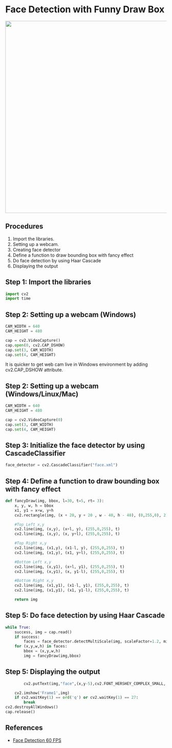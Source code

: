 # Face Detection with Funny Draw Box

<img src="https://user-images.githubusercontent.com/61585411/167345274-5e1edf28-3f5f-4cde-938a-941b6fb8c4c0.jpg" width=600>

## Procedures
1. Import the libraries.
2. Setting up a webcam.
3. Creating face detector
4. Define a function to draw bounding box with fancy effect
5. Do face detection by using Haar Cascade
6. Displaying the output

## Step 1: Import the libraries
```python
import cv2
import time
```
## Step 2: Setting up a webcam (Windows)
```python
CAM_WIDTH = 640
CAM_HEIGHT = 480

cap = cv2.VideoCapture()
cap.open(0, cv2.CAP_DSHOW)
cap.set(3, CAM_WIDTH)
cap.set(4, CAM_HEIGHT)
```
It is quicker to get web cam live in Windows environment by adding cv2.CAP_DSHOW attribute.
## Step 2: Setting up a webcam (Windows/Linux/Mac)
```python
CAM_WIDTH = 640
CAM_HEIGHT = 480

cap = cv2.VideoCapture(0)
cap.set(3, CAM_WIDTH)
cap.set(4, CAM_HEIGHT)
```
## Step 3: Initialize the face detector by using CascadeClassifier
```python
face_detector = cv2.CascadeClassifier("face.xml")
```
## Step 4: Define a function to draw bounding box with fancy effect
```python
def fancyDraw(img, bbox, l=30, t=5, rt= 3):
    x, y, w, h = bbox
    x1, y1 = x+w, y+h
    cv2.rectangle(img, (x + 20, y + 20 , w - 40, h - 40), (0,255,0), 2)

    #Top Left x,y
    cv2.line(img, (x,y), (x+l, y), (255,0,255), t)
    cv2.line(img, (x,y), (x, y+l), (255,0,255), t)

    #Top Right x,y
    cv2.line(img, (x1,y), (x1-l, y), (255,0,255), t)
    cv2.line(img, (x1,y), (x1, y+l), (255,0,255), t)

    #Bottom Left x,y
    cv2.line(img, (x,y1), (x+l, y1), (255,0,255), t)
    cv2.line(img, (x,y1), (x, y1-l), (255,0,255), t)

    #Bottom Right x,y
    cv2.line(img, (x1,y1), (x1-l, y1), (255,0,255), t)
    cv2.line(img, (x1,y1), (x1, y1-l), (255,0,255), t)

    return img
```
## Step 5: Do face detection by using Haar Cascade
```python
while True:
    success, img = cap.read()
    if success:
        faces = face_detector.detectMultiScale(img, scaleFactor=1.2, minNeighbors=5, minSize=(60,60))
    for (x,y,w,h) in faces:
        bbox = (x,y,w,h)
        img = fancyDraw(img,bbox)
```
## Step 5: Displaying the output
```python
        cv2.putText(img,"face",(x,y-5),cv2.FONT_HERSHEY_COMPLEX_SMALL, 1, (0,255,255), 1)

    cv2.imshow('Frame1',img)
    if cv2.waitKey(1) == ord('q') or cv2.waitKey(1) == 27:
        break
cv2.destroyAllWindows()
cap.release()
```
## References
- [Face Detection 60 FPS](https://www.computervision.zone/courses/face-detection-60-fps/)
